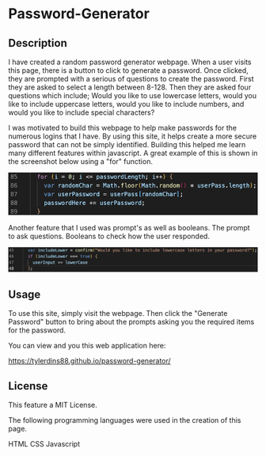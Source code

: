 # Password-Generator

## Description

I have created a random password generator webpage. When a user visits this page, there is a button to click to generate a password. Once clicked, they are prompted with a serious of questions to create the password. First they are asked to select a length between 8-128. Then they are asked four questions which include; Would you like to use lowercase letters, would you like to include uppercase letters, would you like to include numbers, and would you like to include special characters?

I was motivated to build this webpage to help make passwords for the numerous logins that I have. By using this site, it helps create a more secure password that can not be simply identified. Building this helped me learn many different features within javascript. A great example of this is shown in the screenshot below using a "for" function.

![Screenshot](./assets/images/for-loop-that-uses-criteria-to-create-password.png)

Another feature that I used was prompt's as well as booleans. The prompt to ask questions. Booleans to check how the user responded.

![Screenshot](./assets/images/prompt-asking-criteria-question.png)

## Usage

To use this site, simply visit the webpage. Then click the "Generate Password" button to bring about the prompts asking you the required items for the password.

You can view and you this web application here:

https://tylerdins88.github.io/password-generator/

## License

This feature a MIT License.

The following programming languages were used in the creation of this page.

HTML CSS Javascript